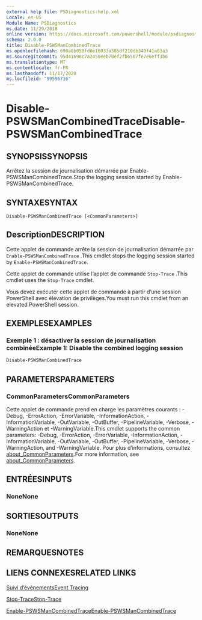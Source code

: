 ```yaml
---
external help file: PSDiagnostics-help.xml
Locale: en-US
Module Name: PSDiagnostics
ms.date: 11/29/2018
online version: https://docs.microsoft.com/powershell/module/psdiagnostics/disable-pswsmancombinedtrace?view=powershell-7.2&WT.mc_id=ps-gethelp
schema: 2.0.0
title: Disable-PSWSManCombinedTrace
ms.openlocfilehash: 690a8b050fd0e16033a585df210db340f41a83a3
ms.sourcegitcommit: 95d41698c7a2450eeb70ef2fb6507fe7e6eff3b6
ms.translationtype: MT
ms.contentlocale: fr-FR
ms.lasthandoff: 11/17/2020
ms.locfileid: "99596716"
---
```

# <span data-ttu-id="2167e-102">Disable-PSWSManCombinedTrace</span><span class="sxs-lookup"><span data-stu-id="2167e-102">Disable-PSWSManCombinedTrace</span></span>

## <span data-ttu-id="2167e-103">SYNOPSIS</span><span class="sxs-lookup"><span data-stu-id="2167e-103">SYNOPSIS</span></span>
<span data-ttu-id="2167e-104">Arrêtez la session de journalisation démarrée par Enable-PSWSManCombinedTrace.</span><span class="sxs-lookup"><span data-stu-id="2167e-104">Stop the logging session started by Enable-PSWSManCombinedTrace.</span></span>

## <span data-ttu-id="2167e-105">SYNTAXE</span><span class="sxs-lookup"><span data-stu-id="2167e-105">SYNTAX</span></span>

```
Disable-PSWSManCombinedTrace [<CommonParameters>]
```

## <span data-ttu-id="2167e-106">Description</span><span class="sxs-lookup"><span data-stu-id="2167e-106">DESCRIPTION</span></span>

<span data-ttu-id="2167e-107">Cette applet de commande arrête la session de journalisation démarrée par `Enable-PSWSManCombinedTrace` .</span><span class="sxs-lookup"><span data-stu-id="2167e-107">This cmdlet stops the logging session started by `Enable-PSWSManCombinedTrace`.</span></span>

<span data-ttu-id="2167e-108">Cette applet de commande utilise l’applet de commande `Stop-Trace` .</span><span class="sxs-lookup"><span data-stu-id="2167e-108">This cmdlet uses the `Stop-Trace` cmdlet.</span></span>

<span data-ttu-id="2167e-109">Vous devez exécuter cette applet de commande à partir d’une session PowerShell avec élévation de privilèges.</span><span class="sxs-lookup"><span data-stu-id="2167e-109">You must run this cmdlet from an elevated PowerShell session.</span></span>

## <span data-ttu-id="2167e-110">EXEMPLES</span><span class="sxs-lookup"><span data-stu-id="2167e-110">EXAMPLES</span></span>

### <span data-ttu-id="2167e-111">Exemple 1 : désactiver la session de journalisation combinée</span><span class="sxs-lookup"><span data-stu-id="2167e-111">Example 1: Disable the combined logging session</span></span>

```powershell
Disable-PSWSManCombinedTrace
```

## <span data-ttu-id="2167e-112">PARAMETERS</span><span class="sxs-lookup"><span data-stu-id="2167e-112">PARAMETERS</span></span>

### <span data-ttu-id="2167e-113">CommonParameters</span><span class="sxs-lookup"><span data-stu-id="2167e-113">CommonParameters</span></span>

<span data-ttu-id="2167e-114">Cette applet de commande prend en charge les paramètres courants : -Debug, -ErrorAction, -ErrorVariable, -InformationAction, -InformationVariable, -OutVariable, -OutBuffer, -PipelineVariable, -Verbose, -WarningAction et -WarningVariable.</span><span class="sxs-lookup"><span data-stu-id="2167e-114">This cmdlet supports the common parameters: -Debug, -ErrorAction, -ErrorVariable, -InformationAction, -InformationVariable, -OutVariable, -OutBuffer, -PipelineVariable, -Verbose, -WarningAction, and -WarningVariable.</span></span> <span data-ttu-id="2167e-115">Pour plus d’informations, consultez [about_CommonParameters](https://go.microsoft.com/fwlink/?LinkID=113216).</span><span class="sxs-lookup"><span data-stu-id="2167e-115">For more information, see [about_CommonParameters](https://go.microsoft.com/fwlink/?LinkID=113216).</span></span>

## <span data-ttu-id="2167e-116">ENTRÉES</span><span class="sxs-lookup"><span data-stu-id="2167e-116">INPUTS</span></span>

### <span data-ttu-id="2167e-117">None</span><span class="sxs-lookup"><span data-stu-id="2167e-117">None</span></span>

## <span data-ttu-id="2167e-118">SORTIES</span><span class="sxs-lookup"><span data-stu-id="2167e-118">OUTPUTS</span></span>

### <span data-ttu-id="2167e-119">None</span><span class="sxs-lookup"><span data-stu-id="2167e-119">None</span></span>

## <span data-ttu-id="2167e-120">REMARQUES</span><span class="sxs-lookup"><span data-stu-id="2167e-120">NOTES</span></span>

## <span data-ttu-id="2167e-121">LIENS CONNEXES</span><span class="sxs-lookup"><span data-stu-id="2167e-121">RELATED LINKS</span></span>

[<span data-ttu-id="2167e-122">Suivi d’événements</span><span class="sxs-lookup"><span data-stu-id="2167e-122">Event Tracing</span></span>](/windows/desktop/ETW/event-tracing-portal)

[<span data-ttu-id="2167e-123">Stop-Trace</span><span class="sxs-lookup"><span data-stu-id="2167e-123">Stop-Trace</span></span>](stop-trace.md)

[<span data-ttu-id="2167e-124">Enable-PSWSManCombinedTrace</span><span class="sxs-lookup"><span data-stu-id="2167e-124">Enable-PSWSManCombinedTrace</span></span>](Enable-PSWSManCombinedTrace.md)


